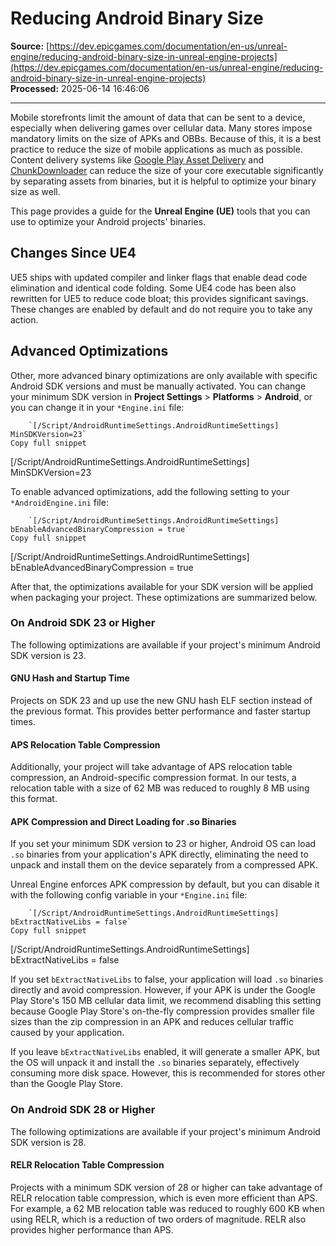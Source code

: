 # Reducing Android Binary Size

**Source:** [https://dev.epicgames.com/documentation/en-us/unreal-engine/reducing-android-binary-size-in-unreal-engine-projects](https://dev.epicgames.com/documentation/en-us/unreal-engine/reducing-android-binary-size-in-unreal-engine-projects)  
**Processed:** 2025-06-14 16:46:06

---

Mobile storefronts limit the amount of data that can be sent to a device, especially when delivering games over cellular data. Many stores impose mandatory limits on the size of APKs and OBBs. Because of this, it is a best practice to reduce the size of mobile applications as much as possible. Content delivery systems like [Google Play Asset Delivery](/documentation/en-us/unreal-engine/using-google-play-asset-delivery-in-unreal-engine) and [ChunkDownloader](/documentation/en-us/unreal-engine/using-chunkdownloader-for-patching-unreal-engine-games) can reduce the size of your core executable significantly by separating assets from binaries, but it is helpful to optimize your binary size as well.

This page provides a guide for the **Unreal Engine (UE)** tools that you can use to optimize your Android projects' binaries.

## Changes Since UE4

UE5 ships with updated compiler and linker flags that enable dead code elimination and identical code folding. Some UE4 code has been also rewritten for UE5 to reduce code bloat; this provides significant savings. These changes are enabled by default and do not require you to take any action.

## Advanced Optimizations

Other, more advanced binary optimizations are only available with specific Android SDK versions and must be manually activated. You can change your minimum SDK version in **Project Settings** > **Platforms** > **Android**, or you can change it in your `*Engine.ini` file:

```
	`[/Script/AndroidRuntimeSettings.AndroidRuntimeSettings]  	MinSDKVersion=23`
Copy full snippet
```
\[/Script/AndroidRuntimeSettings.AndroidRuntimeSettings\] MinSDKVersion=23

To enable advanced optimizations, add the following setting to your `*AndroidEngine.ini` file:

```
	`[/Script/AndroidRuntimeSettings.AndroidRuntimeSettings]  	bEnableAdvancedBinaryCompression = true`
Copy full snippet
```
\[/Script/AndroidRuntimeSettings.AndroidRuntimeSettings\] bEnableAdvancedBinaryCompression = true

After that, the optimizations available for your SDK version will be applied when packaging your project. These optimizations are summarized below.

### On Android SDK 23 or Higher

The following optimizations are available if your project's minimum Android SDK version is 23.

#### GNU Hash and Startup Time

Projects on SDK 23 and up use the new GNU hash ELF section instead of the previous format. This provides better performance and faster startup times.

#### APS Relocation Table Compression

Additionally, your project will take advantage of APS relocation table compression, an Android-specific compression format. In our tests, a relocation table with a size of 62 MB was reduced to roughly 8 MB using this format.

#### APK Compression and Direct Loading for .so Binaries

If you set your minimum SDK version to 23 or higher, Android OS can load `.so` binaries from your application's APK directly, eliminating the need to unpack and install them on the device separately from a compressed APK.

Unreal Engine enforces APK compression by default, but you can disable it with the following config variable in your `*Engine.ini` file:

```
	`[/Script/AndroidRuntimeSettings.AndroidRuntimeSettings]  	bExtractNativeLibs = false`
Copy full snippet
```
\[/Script/AndroidRuntimeSettings.AndroidRuntimeSettings\] bExtractNativeLibs = false

If you set `bExtractNativeLibs` to false, your application will load `.so` binaries directly and avoid compression. However, if your APK is under the Google Play Store's 150 MB cellular data limit, we recommend disabling this setting because Google Play Store's on-the-fly compression provides smaller file sizes than the zip compression in an APK and reduces cellular traffic caused by your application.

If you leave `bExtractNativeLibs` enabled, it will generate a smaller APK, but the OS will unpack it and install the `.so` binaries separately, effectively consuming more disk space. However, this is recommended for stores other than the Google Play Store.

### On Android SDK 28 or Higher

The following optimizations are available if your project's minimum Android SDK version is 28.

#### RELR Relocation Table Compression

Projects with a minimum SDK version of 28 or higher can take advantage of RELR relocation table compression, which is even more efficient than APS. For example, a 62 MB relocation table was reduced to roughly 600 KB when using RELR, which is a reduction of two orders of magnitude. RELR also provides higher performance than APS.